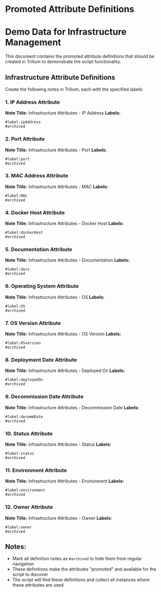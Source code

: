 # Promoted Attribute Definitions
# Demo Data for Infrastructure Management

This document contains the promoted attribute definitions that should be created in Trilium to demonstrate the script functionality.

## Infrastructure Attribute Definitions

Create the following notes in Trilium, each with the specified labels:

### 1. IP Address Attribute
**Note Title:** Infrastructure Attributes - IP Address
**Labels:**
```
#label:ipAddress
#archived
```

### 2. Port Attribute
**Note Title:** Infrastructure Attributes - Port
**Labels:**
```
#label:port
#archived
```

### 3. MAC Address Attribute
**Note Title:** Infrastructure Attributes - MAC
**Labels:**
```
#label:MAC
#archived
```

### 4. Docker Host Attribute
**Note Title:** Infrastructure Attributes - Docker Host
**Labels:**
```
#label:dockerHost
#archived
```

### 5. Documentation Attribute
**Note Title:** Infrastructure Attributes - Documentation
**Labels:**
```
#label:docs
#archived
```

### 6. Operating System Attribute
**Note Title:** Infrastructure Attributes - OS
**Labels:**
```
#label:OS
#archived
```

### 7. OS Version Attribute
**Note Title:** Infrastructure Attributes - OS Version
**Labels:**
```
#label:OSversion
#archived
```

### 8. Deployment Date Attribute
**Note Title:** Infrastructure Attributes - Deployed On
**Labels:**
```
#label:deployedOn
#archived
```

### 9. Decommission Date Attribute
**Note Title:** Infrastructure Attributes - Decommission Date
**Labels:**
```
#label:decommDate
#archived
```

### 10. Status Attribute
**Note Title:** Infrastructure Attributes - Status
**Labels:**
```
#label:status
#archived
```

### 11. Environment Attribute
**Note Title:** Infrastructure Attributes - Environment
**Labels:**
```
#label:environment
#archived
```

### 12. Owner Attribute
**Note Title:** Infrastructure Attributes - Owner
**Labels:**
```
#label:owner
#archived
```

## Notes:
- Mark all definition notes as `#archived` to hide them from regular navigation
- These definitions make the attributes "promoted" and available for the script to discover
- The script will find these definitions and collect all instances where these attributes are used